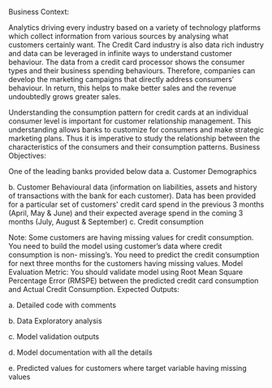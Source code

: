 
Business Context:

Analytics driving every industry based on a variety of technology platforms which collect information from various sources by analysing what customers certainly want. The Credit Card industry is also data rich industry and data can be leveraged in infinite ways to understand customer behaviour. The data from a credit card processor shows the consumer types and their business spending behaviours. Therefore, companies can develop the marketing campaigns that directly address consumers’ behaviour. In return, this helps to make better sales and the revenue undoubtedly grows greater sales.

Understanding the consumption pattern for credit cards at an individual consumer level is important for customer relationship management. This understanding allows banks to customize for consumers and make strategic marketing plans. Thus it is imperative to study the relationship between the characteristics of the consumers and their consumption patterns. Business Objectives:

One of the leading banks provided below data a. Customer Demographics

b. Customer Behavioural data (information on liabilities, assets and history of transactions with the bank for each customer). Data has been provided for a particular set of customers' credit card spend in the previous 3 months (April, May & June) and their expected average spend in the coming 3 months (July, August & September) c. Credit consumption

Note: Some customers are having missing values for credit consumption. You need to build the model using customer’s data where credit consumption is non- missing’s. You need to predict the credit consumption for next three months for the customers having missing values. Model Evaluation Metric: You should validate model using Root Mean Square Percentage Error (RMSPE) between the predicted credit card consumption and Actual Credit Consumption. Expected Outputs:

a. Detailed code with comments

b. Data Exploratory analysis

c. Model validation outputs

d. Model documentation with all the details

e. Predicted values for customers where target variable having missing values


